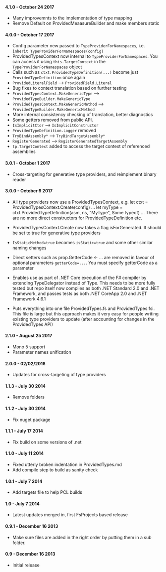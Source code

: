 #### 4.1.0 - October 24 2017
* Many improvemnts to the implementation of type mapping
* Remove Default on ProvidedMeaasureBuilder and make members static

#### 4.0.0 - October 17 2017
* Config parameter new passed to ``TypeProviderForNamespaces``, i.e. ``inherit TypeProviderForNamespaces(config)``
* ProvidedTypesContext now internal to ``TypeProviderForNamespaces``.  You can access it using ``this.TargetContext`` in the ``TypeProviderForNamespaces`` object
* Calls such as ``ctxt.ProvidedTypeDefinition(...)`` become just ``ProvidedTypeDefinition`` once again
* ``ProvidedLiteralField`` --> ``ProvidedField.Literal``
* Bug fixes to context translation based on further testing
* ``ProvidedTypesContext.MakeGenericType`` --> ``ProvidedTypeBuilder.MakeGenericType``
* ``ProvidedTypesContext.MakeGenericMethod`` --> ``ProvidedTypeBuilder.MakeGenericMethod``
* More internal consistency checking of translation, better diagnostics
* Some getters removed from public API.
* ``IsImplicitCtor`` --> ``IsImplicitConstructor``
* ``ProvidedTypeDefinition.Logger`` removed
* ``TryBindAssembly*`` --> ``TryBindTargetAssembly*``
* ``RegisterGenerated`` --> ``RegisterGeneratedTargetAssembly``
* ``tp.TargetContext`` added to access the target context of referenced assemblies


#### 3.0.1 - October 1 2017
* Cross-targeting for generative type providers, and reimplement binary reader 

#### 3.0.0 - October 9 2017
* All type providers now use a ProvidedTypesContext, e.g.
     let ctxt = ProvidedTypesContext.Create(config)
     ...
     let myType = ctxt.ProvidedTypeDefinition(asm, ns, "MyType", Some typeof<obj>)
    ...
  There are no more direct constructors for ProvidedTypeDefinition etc.

* ProvidedTypesContext.Create now takes a flag isForGenerated. It should be set to true for generative type providers

* ``IsStaticMethod=true`` becomes ``isStatic=true`` and some other similar naming changes

* Direct setters such as prop.GetterCode <- ... are removed in favour of optional parameters ``getterCode=...``. You must specify getterCode as a parameter

* Enables use as part of .NET Core execution of the F# compiler by extending TypeDelegator instead of Type. This needs to be more fully tested but repo itself now compiles as both .NET Standard 2.0 and .NET Framework, and passes tests as both .NET CoreApp 2.0 and .NET Framework 4.6.1

* Puts everything into one file ProvidedTypes.fs and ProvidedTypes.fsi. This file is large but this approach makes it very easy for people writing existing type providers to update (after accounting for changes in the ProvidedTypes API)

#### 2.1.0 - August 25 2017
* Mono 5 support
* Parameter names unification

#### 2.0.0 - 02/02/2016
* Updates for cross-targeting of type providers

#### 1.1.3 - July 30 2014
* Remove folders

#### 1.1.2 - July 30 2014
* Fix nuget package

#### 1.1.1 - July 17 2014
* Fix build on some versions of .net

#### 1.1.0 - July 11 2014
* Fixed utterly broken indentation in ProvidedTypes.md
* Add compile step to build as sanity check

#### 1.0.1 - July 7 2014
* Add targets file to help PCL builds

#### 1.0 - July 7 2014
* Latest updates merged in, first FsProjects based release

#### 0.9.1 - December 16 2013
* Make sure files are added in the right order by putting them in a sub folder.

#### 0.9 - December 16 2013
* Initial release
